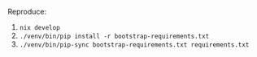 Reproduce:

1. `nix develop`
2. `./venv/bin/pip install -r bootstrap-requirements.txt`
3. `./venv/bin/pip-sync bootstrap-requirements.txt requirements.txt`
